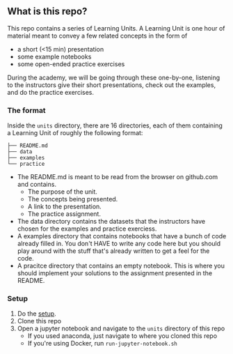 ## What is this repo?

This repo contains a series of Learning Units. A Learning Unit is one hour of material
meant to convey a few related concepts in the form of

- a short (<15 min) presentation
- some example notebooks
- some open-ended practice exercises

During the academy, we will be going through these one-by-one, listening
to the instructors give their short presentations, check out the examples,
and do the practice exercises.

### The format

Inside the `units` directory, there are 16 directories, each of them containing
a Learning Unit of roughly the following format:

```
├── README.md
├── data
├── examples
└── practice
```

- The README.md is meant to be read from the browser on github.com and contains.
    - The purpose of the unit.
    - The concepts being presented.
    - A link to the presentation.
    - The practice assignment.
- The data directory contains the datasets that the instructors have
  chosen for the examples and practice exerciess.
- A examples directory that contains notebooks that have a bunch of code
  already filled in. You don't HAVE to write any code here but you should
  play around with the stuff that's already written to get a feel for
  the code.
- A pracitce directory that contains an empty notebook. This is where you should
  implement your solutions to the assignment presented in the README.
  
### Setup

1. Do the [setup](https://github.com/LDSSA/setup).
1. Clone this repo
1. Open a jupyter notebook and navigate to the `units` directory of this repo
    - If you used anaconda, just navigate to where you cloned this repo
    - If you're using Docker, run `run-jupyter-notebook.sh`

